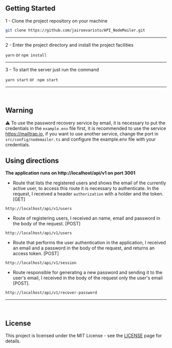 ## Getting Started

1 - Clone the project repository on your machine<br>
```bash
git clone https://github.com/jairoevaristo/API_NodeMailer.git
```
<hr>

2 - Enter the project directory and install the project facilities<br>

``
yarn
`` or ``
npm install
``
<hr>

3 - To start the server just run the command<br>

``
yarn start
``
or
`` 
npm start
``
<hr>
<br>

## Warning

:warning: To use the password recovery service by email, it is necessary to put the credentials in the `example.env` file first, it is recommended to use the service <https://mailtrap.io>, if you want to use another service, change the port in `src/config/nodemailer.ts` and configure the example.env file with your credentials.

## Using directions

**The application runs on http://localhost/api/v1 on port 3001**

- Route that lists the registered users and shows the email of the currently active user, to access this route it is necessary to authenticate. In the request, I received a header `authorization` with a holder and the token. [GET]

```
http://localhost/api/v1/users
```

- Route of registering users, I received an name, email and password in the body of the request. [POST]

```
http://localhost/api/v1/users
```

- Route that performs the user authentication in the application, I received an email and a password in the body of the request, and returns an access token. [POST]

```
http://localhost/api/v1/session
```

- Route responsible for generating a new password and sending it to the user's email, I received in the body of the request only the user's email [POST].


```
http://localhost/api/v1/recover-password
```

<hr>
<br>

## License

This project is licensed under the MIT License - see the [LICENSE](https://opensource.org/licenses/MIT) page for details.
